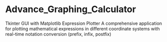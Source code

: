 # Advance_Graphing_Calculator
Tkinter GUI with Matplotlib Expression Plotter  A comprehensive application for plotting mathematical expressions in different coordinate systems with real-time notation conversion (prefix, infix, postfix)
